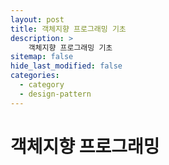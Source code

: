 ```yaml
---
layout: post
title: 객체지향 프로그래밍 기초
description: >
    객체지향 프로그래밍 기초
sitemap: false
hide_last_modified: false
categories:
  - category
  - design-pattern
---
```



# 객체지향 프로그래밍